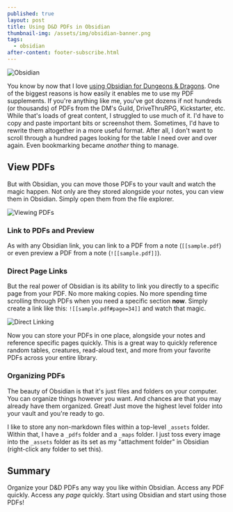 ```yaml
---
published: true
layout: post
title: Using D&D PDFs in Obsidian
thumbnail-img: /assets/img/obsidian-banner.png
tags:
  - obsidian
after-content: footer-subscribe.html
---
```


![Obsidian]({{site.baseurl}}/assets/img/obsidian-banner.png)

You know by now that I love [using Obsidian for Dungeons & Dragons]({{site.baseurl}}/2021-12-20-getting-started-with-obsidian-dnd). One of the biggest reasons is how easily it enables me to use my PDF supplements. If you're anything like me, you've got dozens if not hundreds (or thousands) of PDFs from the DM's Guild, DriveThruRPG, Kickstarter, etc. While that's loads of great content, I struggled to use much of it. I'd have to copy and paste important bits or screenshot them. Sometimes, I'd have to rewrite them altogether in a more useful format. After all, I don't want to scroll through a hundred pages looking for the table I need over and over again. Even bookmarking became *another* thing to manage.

## View PDFs

But with Obsidian, you can move those PDFs to your vault and watch the magic happen. Not only are they stored alongside your notes, you can view them in Obsidian. Simply open them from the file explorer.

![Viewing PDFs]({{site.baseurl}}/assets/img/viewing-pdfs.gif)

### Link to PDFs and Preview

As with any Obsidian link, you can link to a PDF from a note (`[[sample.pdf`) or even preview a PDF from a note (`![[sample.pdf]]`).

### Direct Page Links

But the real power of Obsidian is its ability to link you directly to a specific page from your PDF. No more making copies. No more spending time scrolling through PDFs when you need a specific section **now**. Simply create a link like this: `![[sample.pdf#page=34]]` and watch that magic.

![Direct Linking]({{site.baseurl}}/assets/img/direct-linking-pdf.gif)

Now you can store your PDFs in one place, alongside your notes and reference specific pages quickly. This is a great way to quickly reference random tables, creatures, read-aloud text, and more from your favorite PDFs across your entire library.

### Organizing PDFs

The beauty of Obsidian is that it's just files and folders on your computer. You can organize things however you want. And chances are that you may already have them organized. Great! Just move the highest level folder into your vault and you're ready to go.

I like to store any non-markdown files within a top-level `_assets` folder. Within that, I have a `_pdfs` folder and a `_maps` folder. I just toss every image into the `_assets` folder as its set as my "attachment folder" in Obsidian (right-click any folder to set this). 

## Summary

Organize your D&D PDFs any way you like within Obsidian. Access any PDF quickly. Access any *page* quickly. Start using Obsidian and start using those PDFs! 
